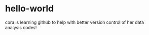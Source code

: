 # hello-world
cora is learning github
to help with better version control of her data analysis codes! 
